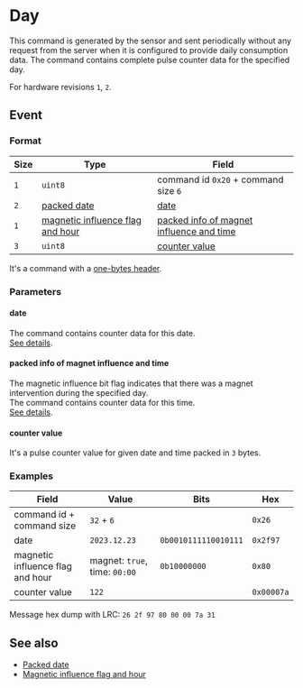 # Day

This command is generated by the sensor and sent periodically without any request from the server when it is configured to provide daily consumption data.
The command contains complete pulse counter data for the specified day.

For hardware revisions `1`, `2`.


## Event

### Format

| Size | Type                                                                                  | Field                                                                                 |
| ---- | ------------------------------------------------------------------------------------- | ------------------------------------------------------------------------------------- |
| `1`  | `uint8`                                                                               | command id `0x20` + command size `6`                                                  |
| `2`  | [packed date](../../types.md#packed-date)                                             | [date](#date)                                                                         |
| `1`  | [magnetic influence flag and hour](../../types.md#packed-magnetic-influence-and-hour) | [packed info of magnet influence and time](#packed-info-of-magnet-influence-and-time) |
| `3`  | `uint8`                                                                               | [counter value](#counter-value)                                                       |

It's a command with a [one-bytes header](../../message.md#command-with-a-one-byte-header).

### Parameters

#### **date**

The command contains counter data for this date.
<br>
[See details](../../types.md#packed-date).

#### **packed info of magnet influence and time**

The magnetic influence bit flag indicates that there was a magnet intervention during the specified day.
<br>
The command contains counter data for this time.
<br>
[See details](../../types.md#packed-magnetic-influence-and-hour).

#### **counter value**

It's a pulse counter value for given date and time packed in `3` bytes.

### Examples

| Field                            | Value                         | Bits                 | Hex        |
| -------------------------------- | ----------------------------- | -------------------- | ---------- |
| command id + command size        | `32` + `6`                    |                      | `0x26`     |
| date                             | `2023.12.23`                  | `0b0010111110010111` | `0x2f97`   |
| magnetic influence flag and hour | magnet: `true`, time: `00:00` | `0b10000000`         | `0x80`     |
| counter value                    | `122`                         |                      | `0x00007a` |

Message hex dump with LRC: `26 2f 97 80 00 00 7a 31`


## See also

* [Packed date](../../types.md#packed-date)
* [Magnetic influence flag and hour](../../types.md#packed-magnetic-influence-and-hour)
